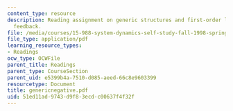 ```yaml
---
content_type: resource
description: Reading assignment on generic structures and first-order linear negative
  feedback.
file: /media/courses/15-988-system-dynamics-self-study-fall-1998-spring-1999/51ed11ad9743d9f83ecdc00637f4f32f_genericnegative.pdf
file_type: application/pdf
learning_resource_types:
- Readings
ocw_type: OCWFile
parent_title: Readings
parent_type: CourseSection
parent_uid: e5399b4a-7510-d085-aeed-66c8e9603399
resourcetype: Document
title: genericnegative.pdf
uid: 51ed11ad-9743-d9f8-3ecd-c00637f4f32f
---
```

